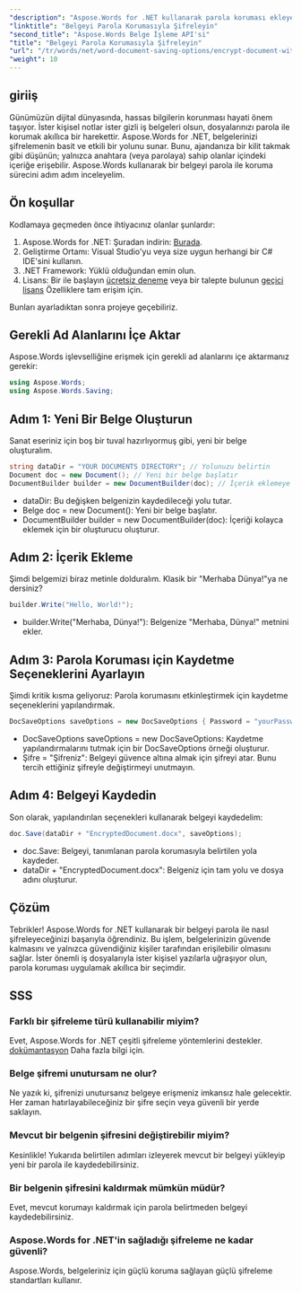 ```yaml
---
"description": "Aspose.Words for .NET kullanarak parola koruması ekleyerek belgelerinizi nasıl güvence altına alacağınızı öğrenin. Bu kapsamlı kılavuz, süreci adım adım açıklamaktadır."
"linktitle": "Belgeyi Parola Korumasıyla Şifreleyin"
"second_title": "Aspose.Words Belge İşleme API'si"
"title": "Belgeyi Parola Korumasıyla Şifreleyin"
"url": "/tr/words/net/word-document-saving-options/encrypt-document-with-password-protect/"
"weight": 10
---
```


## giriiş

Günümüzün dijital dünyasında, hassas bilgilerin korunması hayati önem taşıyor. İster kişisel notlar ister gizli iş belgeleri olsun, dosyalarınızı parola ile korumak akıllıca bir harekettir. Aspose.Words for .NET, belgelerinizi şifrelemenin basit ve etkili bir yolunu sunar. Bunu, ajandanıza bir kilit takmak gibi düşünün; yalnızca anahtara (veya parolaya) sahip olanlar içindeki içeriğe erişebilir. Aspose.Words kullanarak bir belgeyi parola ile koruma sürecini adım adım inceleyelim.

## Ön koşullar

Kodlamaya geçmeden önce ihtiyacınız olanlar şunlardır:

1. Aspose.Words for .NET: Şuradan indirin: [Burada](https://releases.aspose.com/words/net/).
2. Geliştirme Ortamı: Visual Studio'yu veya size uygun herhangi bir C# IDE'sini kullanın.
3. .NET Framework: Yüklü olduğundan emin olun.
4. Lisans: Bir ile başlayın [ücretsiz deneme](https://releases.aspose.com/) veya bir talepte bulunun [geçici lisans](https://purchase.aspose.com/temporary-license/) Özelliklere tam erişim için.

Bunları ayarladıktan sonra projeye geçebiliriz.

## Gerekli Ad Alanlarını İçe Aktar

Aspose.Words işlevselliğine erişmek için gerekli ad alanlarını içe aktarmanız gerekir:

```csharp
using Aspose.Words;
using Aspose.Words.Saving;
```

## Adım 1: Yeni Bir Belge Oluşturun

Sanat eseriniz için boş bir tuval hazırlıyormuş gibi, yeni bir belge oluşturalım.

```csharp
string dataDir = "YOUR DOCUMENTS DIRECTORY"; // Yolunuzu belirtin
Document doc = new Document(); // Yeni bir belge başlatır
DocumentBuilder builder = new DocumentBuilder(doc); // İçerik eklemeye hazırlanıyor
```

- dataDir: Bu değişken belgenizin kaydedileceği yolu tutar.
- Belge doc = new Document(): Yeni bir belge başlatır.
- DocumentBuilder builder = new DocumentBuilder(doc): İçeriği kolayca eklemek için bir oluşturucu oluşturur.

## Adım 2: İçerik Ekleme

Şimdi belgemizi biraz metinle dolduralım. Klasik bir "Merhaba Dünya!"ya ne dersiniz?

```csharp
builder.Write("Hello, World!");
```

- builder.Write("Merhaba, Dünya!"): Belgenize "Merhaba, Dünya!" metnini ekler.

## Adım 3: Parola Koruması için Kaydetme Seçeneklerini Ayarlayın

Şimdi kritik kısma geliyoruz: Parola korumasını etkinleştirmek için kaydetme seçeneklerini yapılandırmak.

```csharp
DocSaveOptions saveOptions = new DocSaveOptions { Password = "yourPassword" }; // Şifrenizi buraya ayarlayın
```

- DocSaveOptions saveOptions = new DocSaveOptions: Kaydetme yapılandırmalarını tutmak için bir DocSaveOptions örneği oluşturur.
- Şifre = "Şifreniz": Belgeyi güvence altına almak için şifreyi atar. Bunu tercih ettiğiniz şifreyle değiştirmeyi unutmayın.

## Adım 4: Belgeyi Kaydedin

Son olarak, yapılandırılan seçenekleri kullanarak belgeyi kaydedelim:

```csharp
doc.Save(dataDir + "EncryptedDocument.docx", saveOptions);
```

- doc.Save: Belgeyi, tanımlanan parola korumasıyla belirtilen yola kaydeder.
- dataDir + "EncryptedDocument.docx": Belgeniz için tam yolu ve dosya adını oluşturur.

## Çözüm

Tebrikler! Aspose.Words for .NET kullanarak bir belgeyi parola ile nasıl şifreleyeceğinizi başarıyla öğrendiniz. Bu işlem, belgelerinizin güvende kalmasını ve yalnızca güvendiğiniz kişiler tarafından erişilebilir olmasını sağlar. İster önemli iş dosyalarıyla ister kişisel yazılarla uğraşıyor olun, parola koruması uygulamak akıllıca bir seçimdir.

## SSS

### Farklı bir şifreleme türü kullanabilir miyim?
Evet, Aspose.Words for .NET çeşitli şifreleme yöntemlerini destekler. [dokümantasyon](https://reference.aspose.com/words/net/) Daha fazla bilgi için.

### Belge şifremi unutursam ne olur?
Ne yazık ki, şifrenizi unutursanız belgeye erişmeniz imkansız hale gelecektir. Her zaman hatırlayabileceğiniz bir şifre seçin veya güvenli bir yerde saklayın.

### Mevcut bir belgenin şifresini değiştirebilir miyim?
Kesinlikle! Yukarıda belirtilen adımları izleyerek mevcut bir belgeyi yükleyip yeni bir parola ile kaydedebilirsiniz.

### Bir belgenin şifresini kaldırmak mümkün müdür?
Evet, mevcut korumayı kaldırmak için parola belirtmeden belgeyi kaydedebilirsiniz.

### Aspose.Words for .NET'in sağladığı şifreleme ne kadar güvenli?
Aspose.Words, belgeleriniz için güçlü koruma sağlayan güçlü şifreleme standartları kullanır.